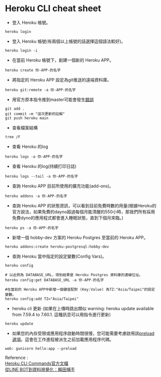 # Heroku CLI cheat sheet

- 登入 Heroku 帳號。
```
heroku login
```
- 登入 Heroku 帳號(有兩個以上帳號的話選擇這個語法較好)。
```
heroku login -i
```
- 在當前 Heroku 帳號下，創建一個新的 Heroku APP。
```
heroku create 你-APP-的名字
```
- 將指定的 Heroku APP 設定為git推送的遠端資料庫。
```
heroku git:remote -a 你-APP-的名字
```
- 用官方原本指令推到master可能會發生[錯誤](https://stackoverflow.com/a/66899451)
<!-- - Try Using git push heroku main instead of git push heroku master -->
```
git add .
git commit –m "這次更新的註解"
git push heroku main    
```
- 查看檔案結構
```
tree /F
```
- 查看 Heroku 的log
```
heroku logs -a 你-APP-的名字
```
- 查看 Heroku 的log(持續打印日誌)
```
heroku logs --tail -a 你-APP-的名字 
```
- 查詢 Heroku APP 目前所使用的擴充功能(add-ons)。
```
heroku addons -a 你-APP-的名字
```
- 查詢 Heroku APP 的狀態資訊，可以看到目前免費時數的用量(根據Heroku的官方說法，如果免費的dayno超過每個月能清醒的550小時，那我們所有採用免費dyno的應用程式都會進入睡眠狀態，直到下個月來臨。)
```
heroku ps -a 你-APP-的名字
```
- 新增一個 hobby-dev 方案的 Heroku Postgres 至當前的 Heroku APP。
```
heroku addons:create heroku-postgresql:hobby-dev
```
- 查詢 Heroku 當中指定的設定變數(Config Vars)。
```shell
heroku config

# 以此例為 DATABASE_URL，得到結果是 Heroku Postgres 資料庫的連線位址。  
heroku config:get DATABASE_URL -a 你-APP-的名字

#在當前的 Heroku APP中新增一個鍵值配對 (Key:Value) 為TZ:"Asia/Taipei"的設定變數。
heroku config:add TZ="Asia/Taipei"
```
- heroku cli 更新 (如果在上傳時跳出類似 warning: heroku update available from 7.59.4 to 7.60.1. 這種訊息可以用指令進行更新)
```
heroku update
```
- 如果您的內存受限或應用程序啟動時間很慢，您可能需要考慮啟用該[preload選項](https://devcenter.heroku.com/articles/python-gunicorn#advanced-configuration)。這會在工作進程被派生之前加載應用程序代碼。
```
web: gunicorn hello:app --preload
```
Reference :  
[Heroku CLI Commands官方文檔](https://devcenter.heroku.com/articles/heroku-cli-commands)  
[從LINE BOT到資料視覺化：賴田捕手](https://ithelp.ithome.com.tw/users/20120178/ironman/2654?sc=hot)
